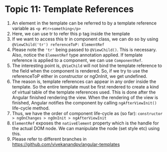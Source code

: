 # Topic 11: Template References

1. An element in the template can be referred to by a template reference variable as `<p #tr>something</p>`
2. Here, we can use tr to refer this p tag inside the template
3. If we want to access this tr in component class, we can do so by using `@ViewChild('tr') referenceToP: ElementRef`
4. Please note the `'tr'` being passed to `@ViewChild()`. This is necessary. Also, notice the `ElementRef` type annotation applied. If template reference is applied to a component, we can use `ComponentRef`.
5. The interesting point is, `@VieChild` will not bind the template reference to the field when the component is rendered. So, if we try to use the referenceToP either in constructor or ngOnInit, we get undefined.
6. The reason is, template references can appear in any order inside the template. So the entire template must be first rendered to create a kind of virtual table of the template references used. This is done after the Angular finished rendering the view. When the rendering of the view is finished, Angular notifies the component by calling `ngAfterViewInit()` life-cycle method.
7. Thus, we have the order of component life-cycle as (so far): `constructor > ngOnChanges > ngOnInit > ngAfterViewInit`
8. `ElementRef` exposes the `nativeElement` property which is the handle for the actual DOM node. We can manipulate the node (set style etc) using this.
9. Please refer to different branches in <https://github.com/vivekanandpv/angular-templates>
